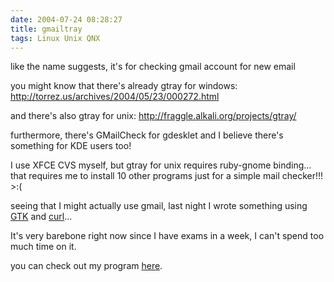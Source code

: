 ```yaml
---
date: 2004-07-24 08:28:27
title: gmailtray
tags: Linux Unix QNX
---
```

like the name suggests, it's for checking gmail account for new email

you might know that there's already gtray for windows:
<http://torrez.us/archives/2004/05/23/000272.html>  

and there's also gtray for unix: <http://fraggle.alkali.org/projects/gtray/>  

furthermore, there's GMailCheck for gdesklet and I believe there's something
for KDE users too!

I use XFCE CVS myself, but gtray for unix requires ruby-gnome binding... that
requires me to install 10 other programs just for a simple mail checker!!!
&gt;:(

seeing that I might actually use gmail, last night I wrote something using
[GTK][1] and [curl](http://curl.haxx.se/)...

It's very barebone right now since I have exams in a week, I can't spend too
much time on it.

you can check out my program [here](/files/gentoo/gmailtray.tar.gz).

  [1]: http://www.gtk.org
